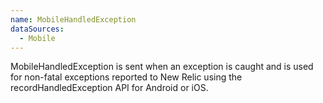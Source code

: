 ```yaml
---
name: MobileHandledException
dataSources:
  - Mobile
---
```


MobileHandledException is sent when an exception is caught and is used for non-fatal exceptions reported to New Relic using the recordHandledException API for Android or iOS.
